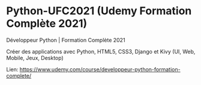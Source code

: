 # Python-UFC2021 (Udemy Formation Complète 2021)

Développeur Python | Formation Complète 2021 

Créer des applications avec Python, HTML5, CSS3, Django et Kivy (UI, Web, Mobile, Jeux, Desktop)

Lien: https://www.udemy.com/course/developpeur-python-formation-complete/

